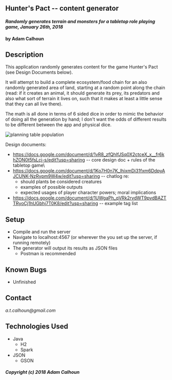## Hunter's Pact -- content generator

#### _Randomly generates terrain and monsters for a tabletop role playing game, January 26th, 2018_

#### by Adam Calhoun

## Description

This application randomly generates content for the game Hunter's Pact (see Design Documents below).

It will attempt to build a complete ecosystem/food chain for an also randomly generated area of land, starting at a random point along the
chain (read: if it creates an animal, it should generate its prey, its predators and also what sort of terrain it lives on, such that it makes at least
a little sense that they can all live there).


The math is all done in terms of 6 sided dice in order to mimic the behavior of doing all the generation by hand; I don't want the odds of different results to be different between the app and physical dice.

![planning table population](src/main/resources/img/IMG_0401.JPG)

Design documents:
* https://docs.google.com/document/d/1vR8_zfQhlfJSq0X2ctceX_x__fr6khZON0t5fsLcj-s/edit?usp=sharing -- core design doc + rules of the tabletop game\
* https://docs.google.com/document/d/1Ko7H0n7K_lhixmDi31fxm6DdpyAJCUNK-NzRvpm9W4w/edit?usp=sharing -- chatlog re:
    * should plants be considered creatures
    * examples of possible outputs
    * expected usages of player character powers; moral implications
* https://docs.google.com/document/d/1UWgaPh_qVRk2rvdWT9pvdBAZTTRyoCj1hUGbhj7T0K8/edit?usp=sharing -- example tag list

## Setup

* Compile and run the server
* Navigate to localhost:4567 (or wherever the you set up the server, if running remotely)
* The generator will output its results as JSON files
    * Postman is recommended


## Known Bugs
* Unfinished

## Contact
_a.t.calhoun@gmail.com_

## Technologies Used
* Java
    * H2
    * Spark
* JSON
    * GSON

##### Copyright (c) 2018 **Adam Calhoun**
